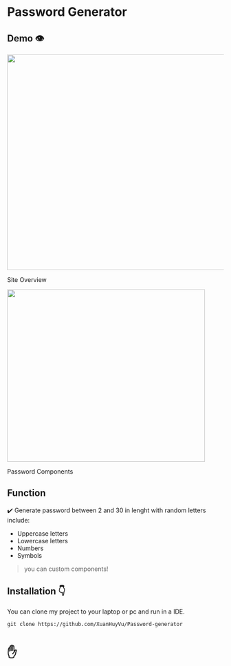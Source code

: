 # Password Generator

## Demo 👁️
<div>
    <image src="./images/demo.jpeg" width="800px" height="500px" />
    <p>Site Overview</p>
    <image src="./images/demo1.png" width="460px" height="400px" />
    <p>Password Components</p>
</div>

## Function
✔️ Generate password between 2 and 30 in lenght with random letters include:
+ Uppercase letters
+ Lowercase letters
+ Numbers
+ Symbols
> you can custom components!

## Installation 👇
You can clone my project to your laptop or pc and run in a IDE.
~~~
git clone https://github.com/XuanHuyVu/Password-generator
~~~

# ✋
